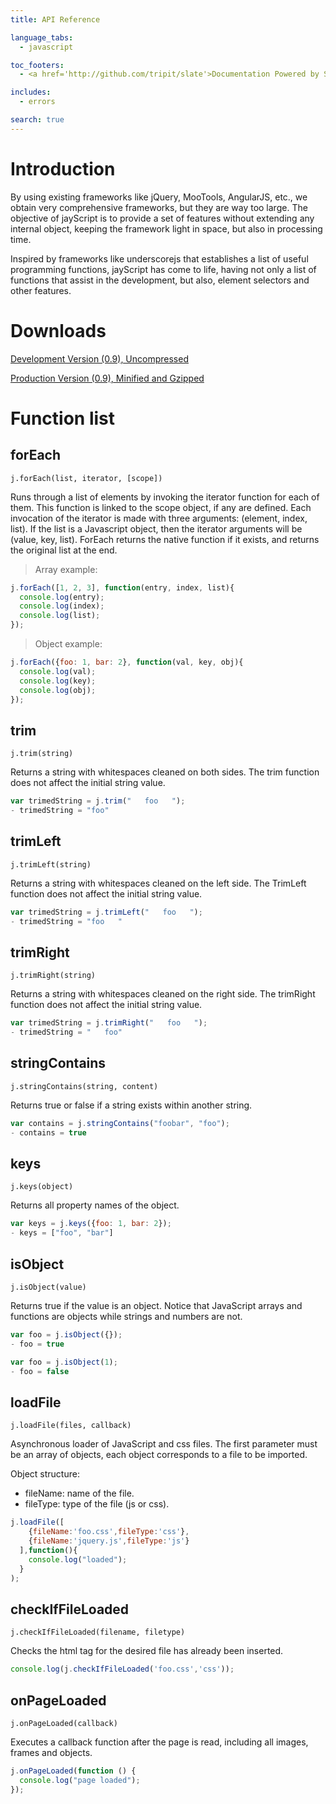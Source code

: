```yaml
---
title: API Reference

language_tabs:
  - javascript

toc_footers:
  - <a href='http://github.com/tripit/slate'>Documentation Powered by Slate</a>

includes:
  - errors

search: true
---
```


# Introduction

By using existing frameworks like jQuery, MooTools, AngularJS, etc., we obtain very comprehensive frameworks, but they are way too large. The objective of jayScript is to provide a set of features without extending any internal object, keeping the framework light in space, but also in processing time.

Inspired by frameworks like underscorejs that establishes a list of useful programming functions, jayScript has come to life, having not only a list of functions that assist in the development, but also, element selectors and other features.


# Downloads

<a href='http://jayscript.servehttp.com/static/js/jayScript.js'>Development Version (0.9), Uncompressed</a>

<a href='http://jayscript.servehttp.com/static/js/jayScript.min.js.gz'>Production Version (0.9), Minified and Gzipped</a>

# Function list

## forEach

`j.forEach(list, iterator, [scope])`

Runs through a list of elements by invoking the iterator function for each of them. This function is linked to the scope object, if any are defined. Each invocation of the iterator is made with three arguments: (element, index, list). If the list is a Javascript object, then the iterator arguments will be (value, key, list). ForEach returns the native function if it exists, and returns the original list at the end.

> Array example:

```javascript
j.forEach([1, 2, 3], function(entry, index, list){
  console.log(entry);
  console.log(index);
  console.log(list);
});
```

> Object example:

```javascript
j.forEach({foo: 1, bar: 2}, function(val, key, obj){
  console.log(val);
  console.log(key);
  console.log(obj);
});
```

## trim

`j.trim(string)`

Returns a string with whitespaces cleaned on both sides. The trim function does not affect the initial string value.

```javascript
var trimedString = j.trim("   foo   ");
- trimedString = "foo"
```

## trimLeft

`j.trimLeft(string)`

Returns a string with whitespaces cleaned on the left side. The TrimLeft function does not affect the initial string value.

```javascript
var trimedString = j.trimLeft("   foo   ");
- trimedString = "foo   "
```

## trimRight

`j.trimRight(string)`

Returns a string with whitespaces cleaned on the right side. The trimRight function does not affect the initial string value.

```javascript
var trimedString = j.trimRight("   foo   ");
- trimedString = "   foo"
```

## stringContains

`j.stringContains(string, content)`

Returns true or false if a string exists within another string.

```javascript
var contains = j.stringContains("foobar", "foo");
- contains = true
```

## keys

`j.keys(object)`

Returns all property names of the object.

```javascript
var keys = j.keys({foo: 1, bar: 2});
- keys = ["foo", "bar"]
```

## isObject

`j.isObject(value)`

Returns true if the value is an object. Notice that JavaScript arrays and functions are objects while strings and numbers are not.

```javascript
var foo = j.isObject({});
- foo = true

var foo = j.isObject(1);
- foo = false
```

## loadFile

`j.loadFile(files, callback)`

Asynchronous loader of JavaScript and css files. The first parameter must be an array of objects, each object corresponds to a file to be imported.

Object structure:

* fileName: name of the file.
* fileType: type of the file (js or css).

```javascript
j.loadFile([
    {fileName:'foo.css',fileType:'css'},
    {fileName:'jquery.js',fileType:'js'}
  ],function(){
    console.log("loaded");
  }
);
```

## checkIfFileLoaded

`j.checkIfFileLoaded(filename, filetype)`

Checks the html tag for the desired file has already been inserted.

```javascript
console.log(j.checkIfFileLoaded('foo.css','css'));
```

## onPageLoaded

`j.onPageLoaded(callback)`

Executes a callback function after the page is read, including all images, frames and objects.

```javascript
j.onPageLoaded(function () {
  console.log("page loaded");
});
```